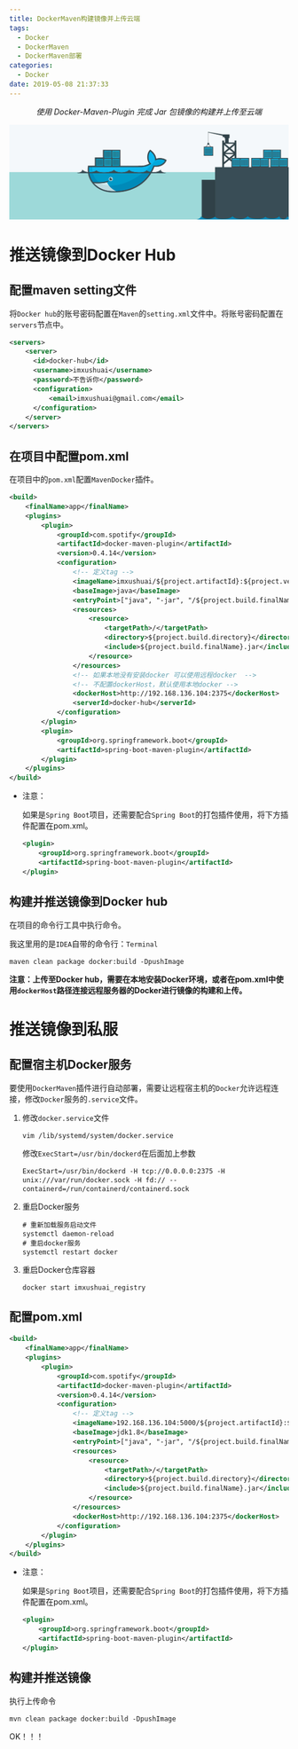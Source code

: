 ```yaml
---
title: DockerMaven构建镜像并上传云端
tags:
  - Docker
  - DockerMaven
  - DockerMaven部署
categories:
  - Docker
date: 2019-05-08 21:37:33
---
```


<center><i>使用 Docker-Maven-Plugin 完成 Jar 包镜像的构建并上传至云端</i></center>

![](https://raw.githubusercontent.com/imxushuai/ForPicGo/master/docker.jpg)

<!-- more -->

# 推送镜像到Docker Hub

## 配置maven setting文件

将`Docker hub`的账号密码配置在`Maven`的`setting.xml`文件中。将账号密码配置在`servers`节点中。

```xml
<servers>
    <server>
      <id>docker-hub</id>
      <username>imxushuai</username>
      <password>不告诉你</password>
      <configuration>
          <email>imxushuai@gmail.com</email>
      </configuration>
    </server>
</servers>
```

## 在项目中配置pom.xml

在项目中的`pom.xml`配置`MavenDocker`插件。

```xml
<build>
    <finalName>app</finalName>
    <plugins>
        <plugin>
            <groupId>com.spotify</groupId>
            <artifactId>docker-maven-plugin</artifactId>
            <version>0.4.14</version>
            <configuration>
                <!-- 定义tag -->
                <imageName>imxushuai/${project.artifactId}:${project.version}</imageName>
                <baseImage>java</baseImage>
                <entryPoint>["java", "-jar", "/${project.build.finalName}.jar"]</entryPoint>
                <resources>
                    <resource>
                        <targetPath>/</targetPath>
                        <directory>${project.build.directory}</directory>
                        <include>${project.build.finalName}.jar</include>
                    </resource>
                </resources>
                <!-- 如果本地没有安装docker 可以使用远程docker  -->
                <!-- 不配置dockerHost，默认使用本地docker -->
                <dockerHost>http://192.168.136.104:2375</dockerHost>
                <serverId>docker-hub</serverId>
            </configuration>
        </plugin>
        <plugin>
            <groupId>org.springframework.boot</groupId>
            <artifactId>spring-boot-maven-plugin</artifactId>
        </plugin>
    </plugins>
</build>
```

- 注意：

  如果是`Spring Boot`项目，还需要配合`Spring Boot`的打包插件使用，将下方插件配置在pom.xml。

  ```xml
  <plugin>
      <groupId>org.springframework.boot</groupId>
      <artifactId>spring-boot-maven-plugin</artifactId>
  </plugin>
  ```

## 构建并推送镜像到Docker hub

在项目的命令行工具中执行命令。

我这里用的是`IDEA`自带的命令行：`Terminal`

```shell
maven clean package docker:build -DpushImage
```

**注意：上传至Docker hub，需要在本地安装Docker环境，或者在pom.xml中使用`dockerHost`路径连接远程服务器的Docker进行镜像的构建和上传。**

# 推送镜像到私服

## 配置宿主机Docker服务

要使用`DockerMaven`插件进行自动部署，需要让远程宿主机的`Docker`允许远程连接，修改`Docker`服务的`.service`文件。

1. 修改`docker.service`文件

   ```shell
   vim /lib/systemd/system/docker.service
   ```

   修改`ExecStart=/usr/bin/dockerd`在后面加上参数

   ```shell
   ExecStart=/usr/bin/dockerd -H tcp://0.0.0.0:2375 -H unix:///var/run/docker.sock -H fd:// --containerd=/run/containerd/containerd.sock
   ```

2. 重启Docker服务

   ```shell
   # 重新加载服务启动文件
   systemctl daemon-reload
   # 重启docker服务
   systemctl restart docker
   ```

3. 重启Docker仓库容器

   ```shell
   docker start imxushuai_registry
   ```

## 配置pom.xml

```xml
<build>
    <finalName>app</finalName>
    <plugins>
        <plugin>
            <groupId>com.spotify</groupId>
            <artifactId>docker-maven-plugin</artifactId>
            <version>0.4.14</version>
            <configuration>
                <!-- 定义tag -->
                <imageName>192.168.136.104:5000/${project.artifactId}:${project.version}</imageName>
                <baseImage>jdk1.8</baseImage>
                <entryPoint>["java", "-jar", "/${project.build.finalName}.jar"]</entryPoint>
                <resources>
                    <resource>
                        <targetPath>/</targetPath>
                        <directory>${project.build.directory}</directory>
                        <include>${project.build.finalName}.jar</include>
                    </resource>
                </resources>
                <dockerHost>http://192.168.136.104:2375</dockerHost>
            </configuration>
        </plugin>
    </plugins>
</build>
```

- 注意：

  如果是`Spring Boot`项目，还需要配合`Spring Boot`的打包插件使用，将下方插件配置在pom.xml。

  ```xml
  <plugin>
      <groupId>org.springframework.boot</groupId>
      <artifactId>spring-boot-maven-plugin</artifactId>
  </plugin>
  ```

## 构建并推送镜像

执行上传命令

```shell
mvn clean package docker:build -DpushImage
```

OK！！！